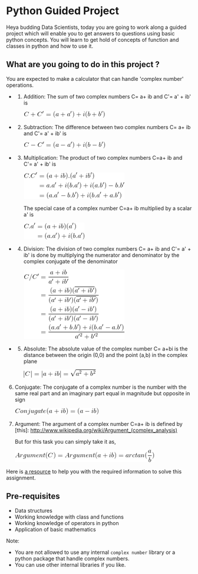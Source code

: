 # Python Guided Project

Heya budding Data Scientists, today you are going to work along a guided project which will enable you to get answers to questions using basic python concepts. You will learn to get hold of concepts of function and classes in python and how to use it.

## What are you going to do in this project ?

You are expected to make a calculator that can handle 'complex number' operations.
- 1. Addition:
     The sum of two complex numbers C= a+ ib and C'= a' + ib' is 
     
     ![alt text](/images/complex_sum.png)

- 2. Subtraction:
     The difference between two complex numbers C= a+ ib and C'= a' + ib' is 
     
     ![alt text](/images/complex_diff.png)

- 3. Multiplication:
     The product of two complex numbers C=a+ ib and C'= a' + ib' is
     
     ![alt text](/images/complex_prod_1.png)

     
     The special case of a complex number C=a+ ib multiplied by a scalar a' is
     
     ![alt text](/images/complex_prod_2.png)
 
- 4. Division:
     The division of two complex numbers C= a+ ib and C'= a' + ib' is done by multiplying the numerator and denominator by the complex conjugate of the denominator
     
     
     ![alt text](/images/complex_quo.png)

- 5. Absolute:
     The absolute value of the complex number C= a+bi is the distance between the origin (0,0) and the point (a,b) in the complex plane
     
     ![alt text](/images/complex_absolute.png)
 
 6. Conjugate:
    The conjugate of a complex number is the number with the same real part and an imaginary part equal in magnitude but opposite in sign  
    
    ![alt text](/images/complex_conjugate.png)
    
 7. Argument:
    The argument of a complex number C=a+ ib is defined by [this]: http://www.wikipedia.org/wiki/Argument_(complex_analysis)
       
    But for this task you can simply take it as,
    
    ![alt text](/images/complex_arg.png)
    

Here is [a resource](http://www.careerbless.com/aptitude/qa/complex_numbers_imp.php) to help you with the required information to solve this assignment.     


## Pre-requisites
- Data structures
- Working knowledge with class and functions
- Working knowledge of operators in python
- Application of basic mathematics

Note:

* You are not allowed to use any internal `complex number` library or a python package that handle complex numbers.
* You can use other internal libraries if you like.


